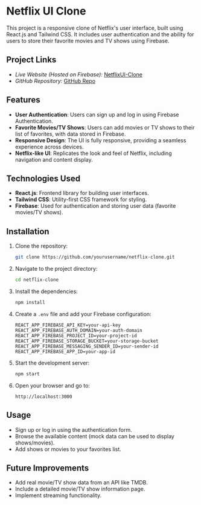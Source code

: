 # Netflix UI Clone

This project is a responsive clone of Netflix's user interface, built using React.js and Tailwind CSS. It includes user authentication and the ability for users to store their favorite movies and TV shows using Firebase.

## Project Links
- *Live Website (Hosted on Firebase):* [NetflixUI-Clone](https://netlixui-clone1.web.app/)
- *GitHub Repository:* [GitHub Repo](https://github.com/Paku0718/neflixclone)

## Features

- **User Authentication**: Users can sign up and log in using Firebase Authentication.
- **Favorite Movies/TV Shows**: Users can add movies or TV shows to their list of favorites, with data stored in Firebase.
- **Responsive Design**: The UI is fully responsive, providing a seamless experience across devices.
- **Netflix-like UI**: Replicates the look and feel of Netflix, including navigation and content display.

## Technologies Used

- **React.js**: Frontend library for building user interfaces.
- **Tailwind CSS**: Utility-first CSS framework for styling.
- **Firebase**: Used for authentication and storing user data (favorite movies/TV shows).

## Installation

1. Clone the repository:
    ```bash
    git clone https://github.com/yourusername/netflix-clone.git
    ```

2. Navigate to the project directory:
    ```bash
    cd netflix-clone
    ```

3. Install the dependencies:
    ```bash
    npm install
    ```

4. Create a `.env` file and add your Firebase configuration:
    ```env
    REACT_APP_FIREBASE_API_KEY=your-api-key
    REACT_APP_FIREBASE_AUTH_DOMAIN=your-auth-domain
    REACT_APP_FIREBASE_PROJECT_ID=your-project-id
    REACT_APP_FIREBASE_STORAGE_BUCKET=your-storage-bucket
    REACT_APP_FIREBASE_MESSAGING_SENDER_ID=your-sender-id
    REACT_APP_FIREBASE_APP_ID=your-app-id
    ```

5. Start the development server:
    ```bash
    npm start
    ```

6. Open your browser and go to:
    ```
    http://localhost:3000
    ```

## Usage

- Sign up or log in using the authentication form.
- Browse the available content (mock data can be used to display shows/movies).
- Add shows or movies to your favorites list.

## Future Improvements

- Add real movie/TV show data from an API like TMDB.
- Include a detailed movie/TV show information page.
- Implement streaming functionality.



